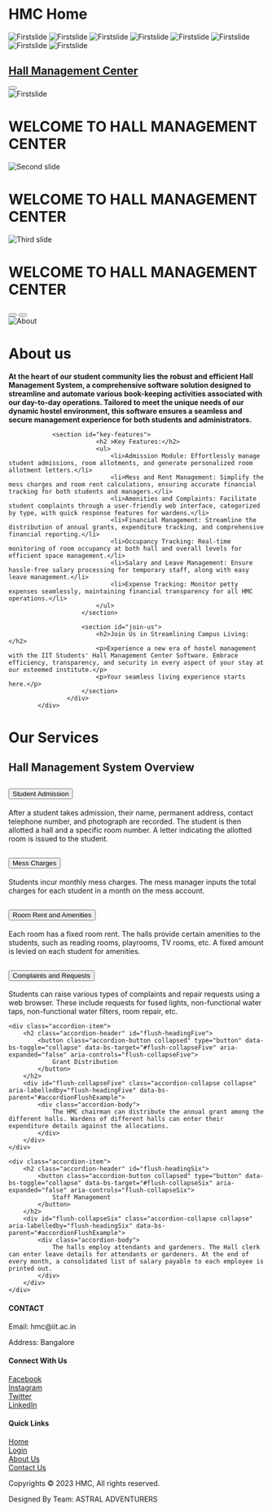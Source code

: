 
# HMC Home
<img class="d-block w-100 h-100" src="README_IMAGES/1.png" alt="Firstslide">
<img class="d-block w-100 h-100" src="README_IMAGES/2.png" alt="Firstslide">
<img class="d-block w-100 h-100" src="README_IMAGES/3.png" alt="Firstslide">
<img class="d-block w-100 h-100" src="README_IMAGES/4.png" alt="Firstslide">
<img class="d-block w-100 h-100" src="README_IMAGES/5.png" alt="Firstslide">
<img class="d-block w-100 h-100" src="README_IMAGES/6.png" alt="Firstslide">
<img class="d-block w-100 h-100" src="README_IMAGES/7.png" alt="Firstslide">
<img class="d-block w-100 h-100" src="README_IMAGES/8.png" alt="Firstslide">

<nav class="navbar navbar-expand-lg py-1 sticky-top bg-white shadow">
    <div class="container-fluid">
        <a class="navbar-brand" href="#home">
            <h2 class="logo animate-characters">Hall Management Center</h2>
        </a>
        <button class="navbar-toggler" type="button" data-bs-toggle="collapse" data-bs-target="#navbarNav">
            <span class="navbar-toggler-icon"></span>
        </button>

</nav>

<div id="home" class="carousel slide mb-5" data-bs-ride="carousel">
    <div class="carousel-indicators">
            <div data-bs-target="#home" data-bs-slide-to="0" class="active"></div>
            <div data-bs-target="#home" data-bs-slide-to="1"></div>
            <div data-bs-target="#home" data-bs-slide-to="2"></div>
        </div>
        <div class="carousel-inner">
            <div class="carousel-item vh-100  active">
                <img class="d-block w-100 h-100" src="HMC/web/images/6.jpg" alt="Firstslide">
                <div class="carousel-caption">
                    <h1 class="text-white">WELCOME TO HALL MANAGEMENT CENTER</h1>
                </div>
            </div>
            <div class="carousel-item vh-100 align-items-center justify-content-center">
                <img class="d-block w-100 h-100" src="HMC/web/images/1.jpg" alt="Second slide">
                <div class="carousel-caption">
                    <h1 class="text-white">WELCOME TO HALL MANAGEMENT CENTER</h1>
                </div>
            </div>
            <div class="carousel-item vh-100 align-items-center justify-content-center">
                <img class="d-block w-100 h-100" src="HMC/web/images/4.jpg" alt="Third slide">
                <div class="carousel-caption">
                    <h1 class="text-white">WELCOME TO HALL MANAGEMENT CENTER</h1>
                </div>
            </div>
        </div>
        <button class="carousel-control-prev" type="button" data-bs-target="#home" data-bs-slide="prev">
            <span class="carousel-control-prev-icon"></span>
        </button>
        <button class="carousel-control-next" type="button" data-bs-target="#home" data-bs-slide="next">
            <span class="carousel-control-next-icon"></span>
        </button>
</div>

<div id="about" class="container mb-5">
    <div class="row gy-4 align-items-center">
                <div class="col-lg-6">
                    <img src="HMC/web/images/about.jpg" alt="About">
                </div>
                <div class="col-lg-5 ms-auto">
                    <h1>About us</h1>
                    <section id="introduction" >
                            <p><b>At the heart of our student community lies the robust and efficient Hall Management System, a comprehensive software solution designed to streamline and automate various book-keeping activities associated with our day-to-day operations. Tailored to meet the unique needs of our dynamic hostel environment, this software ensures a seamless and secure management experience for both students and administrators.</b></p>
                        </section>

                <section id="key-features">
                            <h2 >Key Features:</h2>
                            <ul>
                                <li>Admission Module: Effortlessly manage student admissions, room allotments, and generate personalized room allotment letters.</li>
                                <li>Mess and Rent Management: Simplify the mess charges and room rent calculations, ensuring accurate financial tracking for both students and managers.</li>
                                <li>Amenities and Complaints: Facilitate student complaints through a user-friendly web interface, categorized by type, with quick response features for wardens.</li>
                                <li>Financial Management: Streamline the distribution of annual grants, expenditure tracking, and comprehensive financial reporting.</li>
                                <li>Occupancy Tracking: Real-time monitoring of room occupancy at both hall and overall levels for efficient space management.</li>
                                <li>Salary and Leave Management: Ensure hassle-free salary processing for temporary staff, along with easy leave management.</li>
                                <li>Expense Tracking: Monitor petty expenses seamlessly, maintaining financial transparency for all HMC operations.</li>
                            </ul>
                        </section>

                        <section id="join-us">
                            <h2>Join Us in Streamlining Campus Living:</h2>
                            <p>Experience a new era of hostel management with the IIT Students' Hall Management Center Software. Embrace efficiency, transparency, and security in every aspect of your stay at our esteemed institute.</p>
                            <p>Your seamless living experience starts here.</p>
                        </section>
                    </div>
            </div>
</div>

<div class="container m-5">
    <h1 class="card-section-heading text-center">Our Services</h1>
    <div class="row">
        <!-- Developer Card 1 -->
        <div class="col-md-4">
            <div class="card h-100">
            
               
</div>

<h2 class="accordion-section-heading text-center">Hall Management System Overview</h2>
<div class="accordion accordion-flush m-3" id="accordionFlushExample">
    <div class="accordion-item">
        <h2 class="accordion-header" id="flush-headingOne">
            <button class="accordion-button collapsed" type="button" data-bs-toggle="collapse" data-bs-target="#flush-collapseOne" aria-expanded="false" aria-controls="flush-collapseOne">
                Student Admission
            </button>
        </h2>
        <div id="flush-collapseOne" class="accordion-collapse collapse" aria-labelledby="flush-headingOne" data-bs-parent="#accordionFlushExample">
            <div class="accordion-body">
                After a student takes admission, their name, permanent address, contact telephone number, and photograph are recorded. The student is then allotted a hall and a specific room number. A letter indicating the allotted room is issued to the student.
            </div>
        </div>
    </div>
    <div class="accordion-item">
        <h2 class="accordion-header" id="flush-headingTwo">
            <button class="accordion-button collapsed" type="button" data-bs-toggle="collapse" data-bs-target="#flush-collapseTwo" aria-expanded="false" aria-controls="flush-collapseTwo">
                Mess Charges
            </button>
        </h2>
        <div id="flush-collapseTwo" class="accordion-collapse collapse" aria-labelledby="flush-headingTwo" data-bs-parent="#accordionFlushExample">
            <div class="accordion-body">
                Students incur monthly mess charges. The mess manager inputs the total charges for each student in a month on the mess account.
            </div>
        </div>
    </div>
    <div class="accordion-item">
        <h2 class="accordion-header" id="flush-headingThree">
            <button class="accordion-button collapsed" type="button" data-bs-toggle="collapse" data-bs-target="#flush-collapseThree" aria-expanded="false" aria-controls="flush-collapseThree">
                Room Rent and Amenities
            </button>
        </h2>
        <div id="flush-collapseThree" class="accordion-collapse collapse" aria-labelledby="flush-headingThree" data-bs-parent="#accordionFlushExample">
            <div class="accordion-body">
                Each room has a fixed room rent. The halls provide certain amenities to the students, such as reading rooms, playrooms, TV rooms, etc. A fixed amount is levied on each student for amenities.
            </div>
        </div>
    </div>
    <div class="accordion-item">
        <h2 class="accordion-header" id="flush-headingFour">
            <button class="accordion-button collapsed" type="button" data-bs-toggle="collapse" data-bs-target="#flush-collapseFour" aria-expanded="false" aria-controls="flush-collapseFour">
                Complaints and Requests
            </button>
        </h2>
        <div id="flush-collapseFour" class="accordion-collapse collapse" aria-labelledby="flush-headingFour" data-bs-parent="#accordionFlushExample">
            <div class="accordion-body">
                Students can raise various types of complaints and repair requests using a web browser. These include requests for fused lights, non-functional water taps, non-functional water filters, room repair, etc.
            </div>
        </div>
    </div>

    <div class="accordion-item">
        <h2 class="accordion-header" id="flush-headingFive">
            <button class="accordion-button collapsed" type="button" data-bs-toggle="collapse" data-bs-target="#flush-collapseFive" aria-expanded="false" aria-controls="flush-collapseFive">
                Grant Distribution
            </button>
        </h2>
        <div id="flush-collapseFive" class="accordion-collapse collapse" aria-labelledby="flush-headingFive" data-bs-parent="#accordionFlushExample">
            <div class="accordion-body">
                The HMC chairman can distribute the annual grant among the different halls. Wardens of different halls can enter their expenditure details against the allocations.
            </div>
        </div>
    </div>

    <div class="accordion-item">
        <h2 class="accordion-header" id="flush-headingSix">
            <button class="accordion-button collapsed" type="button" data-bs-toggle="collapse" data-bs-target="#flush-collapseSix" aria-expanded="false" aria-controls="flush-collapseSix">
                Staff Management
            </button>
        </h2>
        <div id="flush-collapseSix" class="accordion-collapse collapse" aria-labelledby="flush-headingSix" data-bs-parent="#accordionFlushExample">
            <div class="accordion-body">
                The halls employ attendants and gardeners. The Hall clerk can enter leave details for attendants or gardeners. At the end of every month, a consolidated list of salary payable to each employee is printed out.
            </div>
        </div>
    </div>
</div>

<footer id="contact">
    <div class="footer-top">
        <div class="container">
            <div class="row">
                <div class="col-lg-4">
                    <div class="contact-info">
                        <h4 class="text-white mb-4">CONTACT</h4>
                        <p class="mb-1"><i class="fas fa-envelope"></i> Email: hmc@iit.ac.in</p>
                        <p class="mb-1"><i class="fas fa-map-marker-alt"></i> Address: Bangalore</p>
                    </div>
                </div>
                <div class="col-lg-4">
                    <div class="quick-links">
                        <h4 class="text-white mb-4">Connect With Us</h4>
                        <ul class="social-media-list" style="list-style-type: none;padding: 0;">
                            <li><a href="https://www.facebook.com/"><i class="fab fa-facebook-f"></i> Facebook</a></li>
                            <li><a href="https://www.instagram.com/"><i class="fab fa-instagram"></i> Instagram</a></li>
                            <li><a href="https://twitter.com/"><i class="fab fa-twitter"></i> Twitter</a></li>
                            <li><a href="https://www.linkedin.com/"><i class="fab fa-linkedin-in"></i> LinkedIn</a></li>
                        </ul>
                    </div>
                </div>
                <div class="col-lg-4">
                    <div class="quick-links">
                        <h4 class="text-white mb-4">Quick Links</h4>
                        <ul class="footer-links" style="list-style-type: none;padding: 0;">
                            <li><a href="#"><i class="fas fa-home"></i> Home</a></li>
                            <li><a href="login.jsp"><i class="fas fa-sign-in-alt"></i> Login</a></li>
                            <li><a href="#about"><i class="fas fa-info-circle"></i> About Us</a></li>
                            <li><a href="#contact"><i class="fas fa-envelope"></i> Contact Us</a></li>
                        </ul>
                    </div>
                </div>
            </div>
        </div>
    </div>
    <div class="footer-bottom">
        <div class="container">
            <div class="row">
                <div class="col-lg-6">
                    <p class="mb-0 text-white">Copyrights © 2023 HMC, All rights reserved.</p>
                </div>
                <div class="col-lg-6">
                    <p class="mb-0 text-white">Designed By Team: ASTRAL ADVENTURERS</p>
                </div>
            </div>
        </div>
    </div>
</footer>


